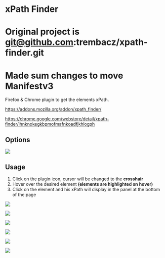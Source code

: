 # xPath Finder
# Original project is git@github.com:trembacz/xpath-finder.git 

# Made sum changes to move Manifestv3
Firefox & Chrome plugin to get the elements xPath.

https://addons.mozilla.org/addon/xpath_finder/

https://chrome.google.com/webstore/detail/xpath-finder/ihnknokegkbpmofmafnkoadfjkhlogph

## Options
![](https://i.imgur.com/4rJqlpp.png)

## Usage
1. Click on the plugin icon, cursor will be changed to the **crosshair**
2. Hover over the desired element **(elements are highlighted on hover)**
3. Click on the element and his xPath will display in the panel at the bottom of the page


![](http://i.imgur.com/dPQwezY.png)

![](https://i.imgur.com/o9cQvp0.png)

![](https://i.imgur.com/Lj0YW63.png)

![](https://i.imgur.com/8RsV8fw.png)

![](https://i.imgur.com/HJl6hFj.png)

![](https://i.imgur.com/1wOuAJq.png)
